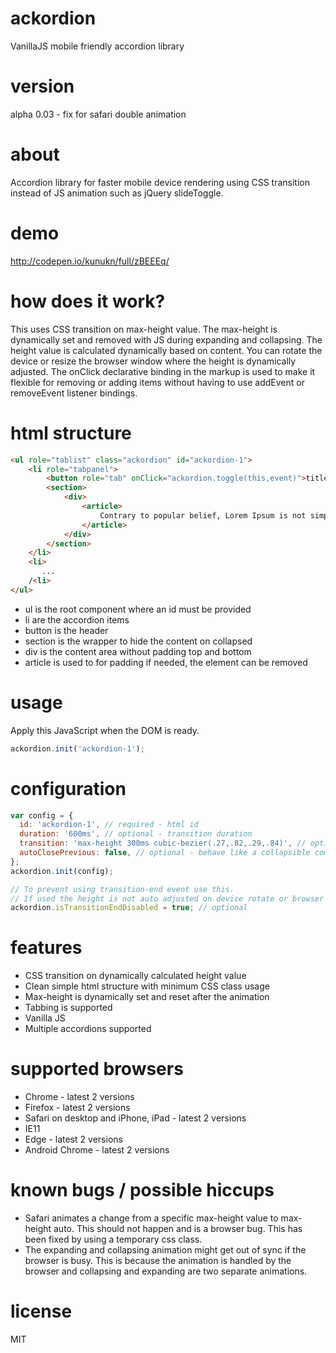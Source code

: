 # ackordion
VanillaJS mobile friendly accordion library

# version
alpha 0.03 - fix for safari double animation

# about
Accordion library for faster mobile device rendering using CSS transition instead of JS animation such as jQuery slideToggle.

# demo
http://codepen.io/kunukn/full/zBEEEq/

# how does it work?
This uses CSS transition on max-height value. The max-height is dynamically set and removed with JS during expanding and collapsing. The height value is calculated dynamically based on content. You can rotate the device or resize the browser window where the height is dynamically adjusted. The onClick declarative binding in the markup is used to make it flexible for removing or adding items without having to use addEvent or removeEvent listener bindings.

# html structure
```html
<ul role="tablist" class="ackordion" id="ackordion-1">
    <li role="tabpanel">
        <button role="tab" onClick="ackordion.toggle(this,event)">title</button>
        <section>
            <div>
                <article> 
                    Contrary to popular belief, Lorem Ipsum is not simply random text.
                </article>
            </div>
        </section>
    </li>
    <li>
       ...
    /<li>
</ul>

```
* ul is the root component where an id must be provided
* li are the accordion items
* button is the header
* section is the wrapper to hide the content on collapsed
* div is the content area without padding top and bottom
* article is used to for padding if needed, the element can be removed

# usage

Apply this JavaScript when the DOM is ready.

```javascript
ackordion.init('ackordion-1');
```

# configuration

```javascript
var config = {
  id: 'ackordion-1', // required - html id
  duration: '600ms', // optional - transition duration
  transition: 'max-height 300ms cubic-bezier(.27,.82,.29,.84)', // optional - custom css transition
  autoClosePrevious: false, // optional - behave like a collapsible component
};
ackordion.init(config);

// To prevent using transition-end event use this.
// If used the height is not auto adjusted on device rotate or browser resizing
ackordion.isTransitionEndDisabled = true; // optional
```


# features
* CSS transition on dynamically calculated height value
* Clean simple html structure with minimum CSS class usage 
* Max-height is dynamically set and reset after the animation
* Tabbing is supported
* Vanilla JS
* Multiple accordions supported


# supported browsers
* Chrome - latest 2 versions
* Firefox - latest 2 versions
* Safari on desktop and iPhone, iPad - latest 2 versions
* IE11
* Edge - latest 2 versions
* Android Chrome - latest 2 versions


# known bugs / possible hiccups
* Safari animates a change from a specific max-height value to max-height auto. This should not happen and is a browser bug. This has been fixed by using a temporary css class.
* The expanding and collapsing animation might get out of sync if the browser is busy. This is because the animation is handled by the browser and collapsing and expanding are two separate animations.

# license
MIT
